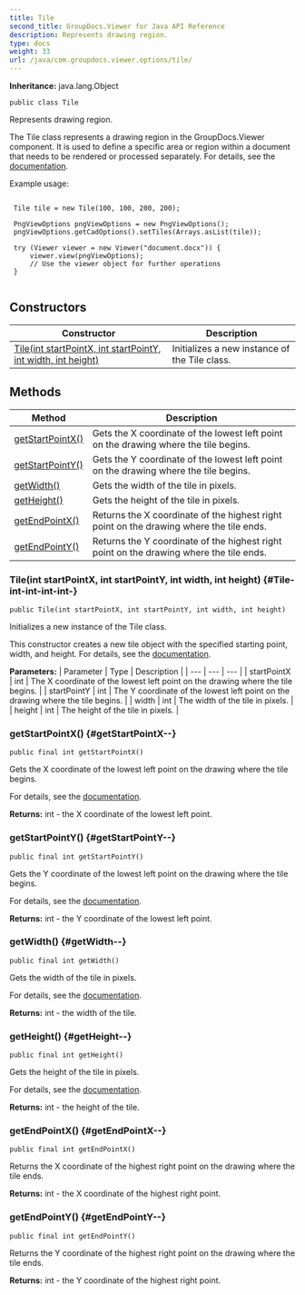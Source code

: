 ```yaml
---
title: Tile
second_title: GroupDocs.Viewer for Java API Reference
description: Represents drawing region.
type: docs
weight: 33
url: /java/com.groupdocs.viewer.options/tile/
---
```

**Inheritance:**
java.lang.Object
```
public class Tile
```

Represents drawing region.

The Tile class represents a drawing region in the GroupDocs.Viewer component. It is used to define a specific area or region within a document that needs to be rendered or processed separately. For details, see the [documentation][].

Example usage:

```

 Tile tile = new Tile(100, 100, 200, 200);

 PngViewOptions pngViewOptions = new PngViewOptions();
 pngViewOptions.getCadOptions().setTiles(Arrays.asList(tile));

 try (Viewer viewer = new Viewer("document.docx")) {
     viewer.view(pngViewOptions);
     // Use the viewer object for further operations
 }
 
```


[documentation]: https://docs.groupdocs.com/viewer/java/specify-cad-rendering-options/#split-a-drawing-into-tiles
## Constructors

| Constructor | Description |
| --- | --- |
| [Tile(int startPointX, int startPointY, int width, int height)](#Tile-int-int-int-int-) | Initializes a new instance of the  Tile  class. |
## Methods

| Method | Description |
| --- | --- |
| [getStartPointX()](#getStartPointX--) | Gets the X coordinate of the lowest left point on the drawing where the tile begins. |
| [getStartPointY()](#getStartPointY--) | Gets the Y coordinate of the lowest left point on the drawing where the tile begins. |
| [getWidth()](#getWidth--) | Gets the width of the tile in pixels. |
| [getHeight()](#getHeight--) | Gets the height of the tile in pixels. |
| [getEndPointX()](#getEndPointX--) | Returns the X coordinate of the highest right point on the drawing where the tile ends. |
| [getEndPointY()](#getEndPointY--) | Returns the Y coordinate of the highest right point on the drawing where the tile ends. |
### Tile(int startPointX, int startPointY, int width, int height) {#Tile-int-int-int-int-}
```
public Tile(int startPointX, int startPointY, int width, int height)
```


Initializes a new instance of the  Tile  class.

This constructor creates a new tile object with the specified starting point, width, and height. For details, see the [documentation][].


[documentation]: https://docs.groupdocs.com/viewer/java/specify-cad-rendering-options/#split-a-drawing-into-tiles

**Parameters:**
| Parameter | Type | Description |
| --- | --- | --- |
| startPointX | int | The X coordinate of the lowest left point on the drawing where the tile begins. |
| startPointY | int | The Y coordinate of the lowest left point on the drawing where the tile begins. |
| width | int | The width of the tile in pixels. |
| height | int | The height of the tile in pixels. |

### getStartPointX() {#getStartPointX--}
```
public final int getStartPointX()
```


Gets the X coordinate of the lowest left point on the drawing where the tile begins.

For details, see the [documentation][].


[documentation]: https://docs.groupdocs.com/viewer/java/specify-cad-rendering-options/#split-a-drawing-into-tiles

**Returns:**
int - the X coordinate of the lowest left point.
### getStartPointY() {#getStartPointY--}
```
public final int getStartPointY()
```


Gets the Y coordinate of the lowest left point on the drawing where the tile begins.

For details, see the [documentation][].


[documentation]: https://docs.groupdocs.com/viewer/java/specify-cad-rendering-options/#split-a-drawing-into-tiles

**Returns:**
int - the Y coordinate of the lowest left point.
### getWidth() {#getWidth--}
```
public final int getWidth()
```


Gets the width of the tile in pixels.

For details, see the [documentation][].


[documentation]: https://docs.groupdocs.com/viewer/java/specify-cad-rendering-options/#split-a-drawing-into-tiles

**Returns:**
int - the width of the tile.
### getHeight() {#getHeight--}
```
public final int getHeight()
```


Gets the height of the tile in pixels.

For details, see the [documentation][].


[documentation]: https://docs.groupdocs.com/viewer/java/specify-cad-rendering-options/#split-a-drawing-into-tiles

**Returns:**
int - the height of the tile.
### getEndPointX() {#getEndPointX--}
```
public final int getEndPointX()
```


Returns the X coordinate of the highest right point on the drawing where the tile ends.

**Returns:**
int - the X coordinate of the highest right point.
### getEndPointY() {#getEndPointY--}
```
public final int getEndPointY()
```


Returns the Y coordinate of the highest right point on the drawing where the tile ends.

**Returns:**
int - the Y coordinate of the highest right point.
